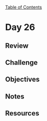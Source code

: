 
[Table of Contents](/README.md)

# Day 26

## Review

## Challenge

## Objectives

## Notes

## Resources
    